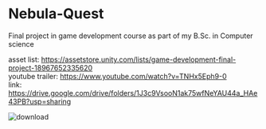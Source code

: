 # Nebula-Quest
Final project in game development course as part of my B.Sc. in Computer science

asset list: https://assetstore.unity.com/lists/game-development-final-project-18967652335620
<br/>
youtube trailer: https://www.youtube.com/watch?v=TNHx5Eph9-0
<br/>
link: https://drive.google.com/drive/folders/1J3c9VsooN1ak75wfNeYAU44a_HAe43PB?usp=sharing

![download](https://github.com/ozgemer/Nebula-Quest/assets/94167340/ae87b6cb-a270-486c-bc8e-a87b11b1264a)
